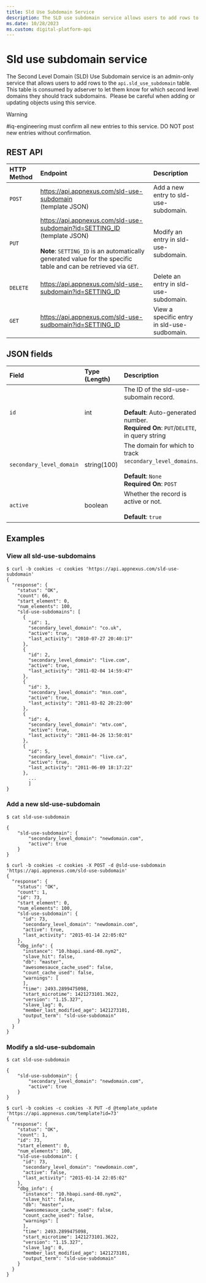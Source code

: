 ```yaml
---
title: Sld Use Subdomain Service
description: The SLD use subdomain service allows users to add rows to the `api.sld_use_subdomain` table for tracking subdomains.
ms.date: 10/28/2023
ms.custom: digital-platform-api
---
```


# Sld use subdomain service

The Second Level Domain (SLD) Use Subdomain service is an admin-only service that allows users to add rows to the `api.sld_use_subdomain` table. This table is consumed by adserver to let them know for which second level domains they should track subdomains.  Please be careful when adding or updating objects using this service.

> [!WARNING]
> \#iq-engineering must confirm all new entries to this service. DO NOT post new entries without confirmation.

## REST API

| HTTP Method | Endpoint | Description |
|:---|:---|:---|
| `POST` | https://api.appnexus.com/sld-use-subdomain<br>(template JSON) | Add a new entry to sld-use-subdomain. |
| `PUT` |  https://api.appnexus.com/sld-use-subdomain?id=SETTING_ID<br>(template JSON)<br><br>**Note**: `SETTING_ID` is an automatically generated value for the specific table and can be retrieved via `GET`.<br> | Modify an entry in sld-use-subdomain. |
| `DELETE` | https://api.appnexus.com/sld-use-subdomain?id=SETTING_ID | Delete an entry in sld-use-subdomain. |
| `GET` | https://api.appnexus.com/sld-use-sudbomain?id=SETTING_ID | View a specific entry in sld-use-sudbomain. |

## JSON fields

| Field | Type (Length) | Description |
|:---|:---|:---|
| `id` | int | The ID of the sld-use-subomain record.<br><br>**Default**: Auto-generated number.<br>**Required On**: `PUT`/`DELETE`, in query string |
| `secondary_level_domain` | string(100) | The domain for which to track `secondary_level_domains`.<br><br>**Default**: `None`<br>**Required On**: `POST` |
| `active` | boolean | Whether the record is active or not.<br><br>**Default**: `true` |

## Examples

### View all sld-use-subdomains

```
$ curl -b cookies -c cookies 'https://api.appnexus.com/sld-use-subdomain'
{
  "response": {
    "status": "OK",
    "count": 66,
    "start_element": 0,
    "num_elements": 100,
    "sld-use-subdomains": [
      {
        "id": 1,
        "secondary_level_domain": "co.uk",
        "active": true,
        "last_activity": "2010-07-27 20:40:17"
      },
      {
        "id": 2,
        "secondary_level_domain": "live.com",
        "active": true,
        "last_activity": "2011-02-04 14:59:47"
      },
      {
        "id": 3,
        "secondary_level_domain": "msn.com",
        "active": true,
        "last_activity": "2011-03-02 20:23:00"
      },
      {
        "id": 4,
        "secondary_level_domain": "mtv.com",
        "active": true,
        "last_activity": "2011-04-26 13:50:01"
      },
      {
        "id": 5,
        "secondary_level_domain": "live.ca",
        "active": true,
        "last_activity": "2011-06-09 18:17:22"
      },
        ...
        ]
}
```

### Add a new sld-use-subdomain

```
$ cat sld-use-subdomain

{
    "sld-use-subdomain": {
        "secondary_level_domain": "newdomain.com",
        "active": true
    }
}
```

```
$ curl -b cookies -c cookies -X POST -d @sld-use-subdomain 'https://api.appnexus.com/sld-use-subdomain'
{
  "response": {
    "status": "OK",
    "count": 1,
    "id": 73,
    "start_element": 0,
    "num_elements": 100,
    "sld-use-subdomain": {
      "id": 73,
      "secondary_level_domain": "newdomain.com",
      "active": true,
      "last_activity": "2015-01-14 22:05:02"
    },
    "dbg_info": {
      "instance": "10.hbapi.sand-08.nym2",
      "slave_hit": false,
      "db": "master",
      "awesomesauce_cache_used": false,
      "count_cache_used": false,
      "warnings": [
      ],
      "time": 2493.2899475098,
      "start_microtime": 1421273101.3622,
      "version": "1.15.327",
      "slave_lag": 0,
      "member_last_modified_age": 1421273101,
      "output_term": "sld-use-subdomain"
    }
  }
}
```

### Modify a sld-use-subdomain

```
$ cat sld-use-subdomain
 
{
    "sld-use-subdomain": {
        "secondary_level_domain": "newdomain.com",
        "active": true
    }
}
```

```
$ curl -b cookies -c cookies -X PUT -d @template_update 'https://api.appnexus.com/template?id=73'
{
  "response": {
    "status": "OK",
    "count": 1,
    "id": 73,
    "start_element": 0,
    "num_elements": 100,
    "sld-use-subdomain": {
      "id": 73,
      "secondary_level_domain": "newdomain.com",
      "active": false,
      "last_activity": "2015-01-14 22:05:02"
    },
    "dbg_info": {
      "instance": "10.hbapi.sand-08.nym2",
      "slave_hit": false,
      "db": "master",
      "awesomesauce_cache_used": false,
      "count_cache_used": false,
      "warnings": [
      ],
      "time": 2493.2899475098,
      "start_microtime": 1421273101.3622,
      "version": "1.15.327",
      "slave_lag": 0,
      "member_last_modified_age": 1421273101,
      "output_term": "sld-use-subdomain"
    }
  }
}
```
